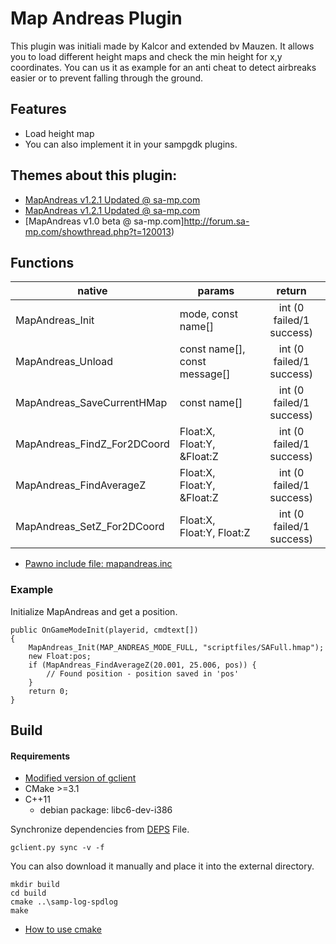 # Map Andreas Plugin  #
This plugin was initiali made by Kalcor and extended bv Mauzen.
It allows you to load different height maps and check the min height for x,y coordinates.
You can us it as example for an anti cheat to detect airbreaks easier or to prevent falling through the ground.

## Features
- Load height map
- You can also implement it in your sampgdk plugins.

## Themes about this plugin:
- [MapAndreas v1.2.1 Updated @ sa-mp.com](http://forum.sa-mp.com/showthread.php?t=275492)
- [MapAndreas v1.2.1 Updated @ sa-mp.com](http://forum.sa-mp.com/showpost.php?p=3130004&postcount=153)
- [MapAndreas v1.0 beta @ sa-mp.com]http://forum.sa-mp.com/showthread.php?t=120013)

## Functions
|native|params|return|
|-------|-------|:-----:|
|MapAndreas_Init|mode, const name[]|int (0 failed/1 success)|
|MapAndreas_Unload|const name[], const message[]|int (0 failed/1 success)|
|MapAndreas_SaveCurrentHMap|const name[]|int (0 failed/1 success)|
|MapAndreas_FindZ_For2DCoord|Float:X, Float:Y, &Float:Z|int (0 failed/1 success)|
|MapAndreas_FindAverageZ|Float:X, Float:Y, &Float:Z|int (0 failed/1 success)|
|MapAndreas_SetZ_For2DCoord|Float:X, Float:Y, Float:Z|int (0 failed/1 success)|

- [Pawno include file: mapandreas.inc](include/mapandreas.inc)

### Example
Initialize MapAndreas and get a position.

    public OnGameModeInit(playerid, cmdtext[])
    {
        MapAndreas_Init(MAP_ANDREAS_MODE_FULL, "scriptfiles/SAFull.hmap");
        new Float:pos;
        if (MapAndreas_FindAverageZ(20.001, 25.006, pos)) {
            // Found position - position saved in 'pos'
        }
        return 0;
    }
    
    
## Build
#### Requirements
- [Modified version of gclient](https://github.com/timniederhausen/gclient)
- CMake >=3.1
- C++11
  - debian package: libc6-dev-i386

Synchronize dependencies from [DEPS](DEPS) File.

    gclient.py sync -v -f

You can also download it manually and place it into the external directory.

    mkdir build
    cd build
    cmake ..\samp-log-spdlog
    make

- [How to use cmake](https://github.com/bast/cmake-example)